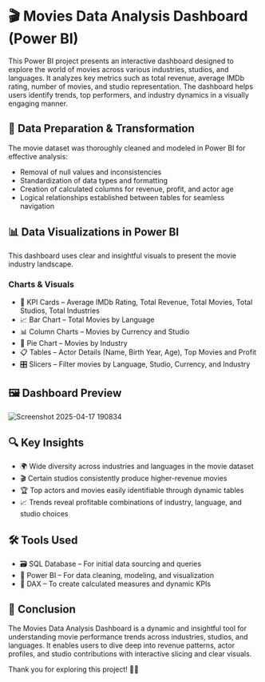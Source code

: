# 🎬 Movies Data Analysis Dashboard (Power BI)
This Power BI project presents an interactive dashboard designed to explore the world of movies across various industries, studios, and languages. It analyzes key metrics such as total revenue, average IMDb rating, number of movies, and studio representation. The dashboard helps users identify trends, top performers, and industry dynamics in a visually engaging manner.

## 🔧 Data Preparation & Transformation
The movie dataset was thoroughly cleaned and modeled in Power BI for effective analysis:
- Removal of null values and inconsistencies
- Standardization of data types and formatting
- Creation of calculated columns for revenue, profit, and actor age
- Logical relationships established between tables for seamless navigation

## 📊 Data Visualizations in Power BI
This dashboard uses clear and insightful visuals to present the movie industry landscape.
### Charts & Visuals
- 🎯 KPI Cards – Average IMDb Rating, Total Revenue, Total Movies, Total Studios, Total Industries
- 📈 Bar Chart – Total Movies by Language
- 📊 Column Charts – Movies by Currency and Studio
- 🥧 Pie Chart – Movies by Industry
- 📋 Tables – Actor Details (Name, Birth Year, Age), Top Movies and Profit
- 🎛️ Slicers – Filter movies by Language, Studio, Currency, and Industry

## 🖼️ Dashboard Preview
![Screenshot 2025-04-17 190834](https://github.com/user-attachments/assets/5a83a453-33ae-4516-bbdb-f2ab6b67e9e3)


## 🔍 Key Insights
- 🌍 Wide diversity across industries and languages in the movie dataset
- 🎬 Certain studios consistently produce higher-revenue movies
- 🏆 Top actors and movies easily identifiable through dynamic tables
- 📈 Trends reveal profitable combinations of industry, language, and studio choices

## 🛠️ Tools Used
- 🗃️ SQL Database – For initial data sourcing and queries
- 🧹 Power BI – For data cleaning, modeling, and visualization
- 🧠 DAX – To create calculated measures and dynamic KPIs

## 🙌 Conclusion
The Movies Data Analysis Dashboard is a dynamic and insightful tool for understanding movie performance trends across industries, studios, and languages. It enables users to dive deep into revenue patterns, actor profiles, and studio contributions with interactive slicing and clear visuals.

Thank you for exploring this project!
🎥✨
